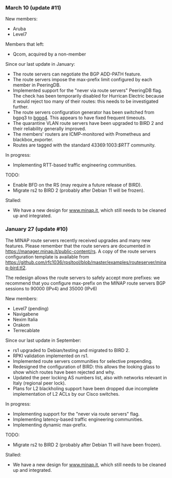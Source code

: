### March 10 (update #11) ###

New members:

* Aruba
* Level7

Members that left:

* Qcom, acquired by a non-member

Since our last update in January:

* The route servers can negotiate the BGP ADD-PATH feature.
* The route servers impose the max-prefix limit configured by each
  member in PeeringDB.
* Implemented support for the "never via route servers" PeeringDB flag.
  The check has been temporarily disabled for Hurrican Electric because
  it would reject too many of their routes: this needs to be
  investigated further.
* The route servers configuration generator has been switched from bgpq3
  to [bgpq4](https://github.com/bgp/bgpq4).
  This appears to have fixed frequent timeouts.
* The quarantine VLAN route servers have been upgraded to BIRD 2 and 
  their reliability generally improved.
* The members' routers are ICMP-monitored with Prometheus and 
  blackbox_exporter.
* Routes are tagged with the standard 43369:1003:*$RTT* community.

In progress:

* Implementing RTT-based traffic engineering communities.

TODO:

* Enable BFD on the RS (may require a future release of BIRD).
* Migrate rs2 to BIRD 2 (probably after Debian 11 will be frozen).

Stalled:

* We have a new design for www.minap.it, which still needs to be cleaned
  up and integrated.


### January 27 (update #10) ###

The MINAP route servers recently received upgrades and many new 
features. Please remember that the route servers are documented in
<https://manager.minap.it/public-content/rs>.
A copy of the route servers configuration template is available from
<https://github.com/rfc1036/rpsltool/blob/master/examples/routeserver/minap-bird.tt2>.

The redesign allows the route servers to safely accept more prefixes:
we recommend that you configure max-prefix on the MINAP route servers 
BGP sessions to 90000 (IPv4) and 35000 (IPv6)

New members:

* Level7 (pending)
* Navigabene
* Nexim Italia
* Orakom
* Terrecablate

Since our last update in September:

* rs1 upgraded to Debian/testing and migrated to BIRD 2.
* RPKI validation implemented on rs1.
* Implemented route servers communities for selective prepending.
* Redesigned the configuration of BIRD: this allows the looking glass
  to show which routes have been rejected and why.
* Updated the peer locking AS numbers list, also with networks relevant
  in Italy (regional peer lock).
* Plans for L2 blackholing support have been dropped due incomplete 
  implementation of L2 ACLs by our Cisco switches.

In progress:

* Implementing support for the "never via route servers" flag.
* Implementing latency-based traffic engineering communities.
* Implementing dynamic max-prefix.

TODO:

* Migrate rs2 to BIRD 2 (probably after Debian 11 will have been frozen).

Stalled:

* We have a new design for www.minap.it, which still needs to be cleaned
  up and integrated.


